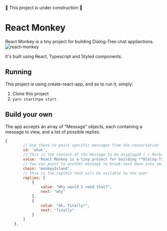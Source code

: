🚧 This project is under construction 🚧 

# React Monkey 
React Monkey is a tiny project for building Dialog-Tree chat appliactions.
![react-monkey](https://cloud.githubusercontent.com/assets/2289769/24579745/abe7e5a6-1703-11e7-8061-51e0cb686245.gif)

It's built using React, Typescript and Styled components.

## Running
This project is using create-react-app, and so to run it, simply:
1. Clone this project
2. `yarn start`/`npm start`

## Build your own
The app accepts an array of "Message" objects, each containing a message to view, and a list of possible replies.

``` javascript
{
        // Use these to point specific messages from the conversation
        id: 'what',
        // This is the content of the message to be displayed ( + Markdown! )
        value: 'React Monkey is a tiny project for building **Dialog-Tree** chat appliactions.',
        // You can point to another message to break text down into smaller chunks
        chain: 'monkeyIsland',
        // This is the repleis that will be avilable to the user
        replies: [
            {
                value: "Why would I need that?",
                next: "why"
            },
            {
                value: "Ah, finally!",
                next: "finally"
            }
        ]
    },
```
